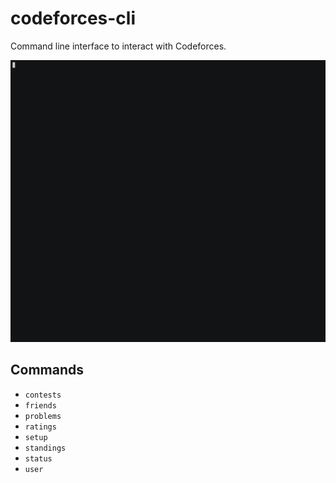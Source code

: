 # codeforces-cli

Command line interface to interact with Codeforces.

![demo](https://github.com/farbodsz/codeforces-cli/blob/master/docs/demo.gif?raw=true)

## Commands

- `contests`
- `friends`
- `problems`
- `ratings`
- `setup`
- `standings`
- `status`
- `user`
